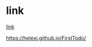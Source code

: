 # link 
<a href = "https://helexi.github.io/FirstTodo/"> link </a>

https://helexi.github.io/FirstTodo/

